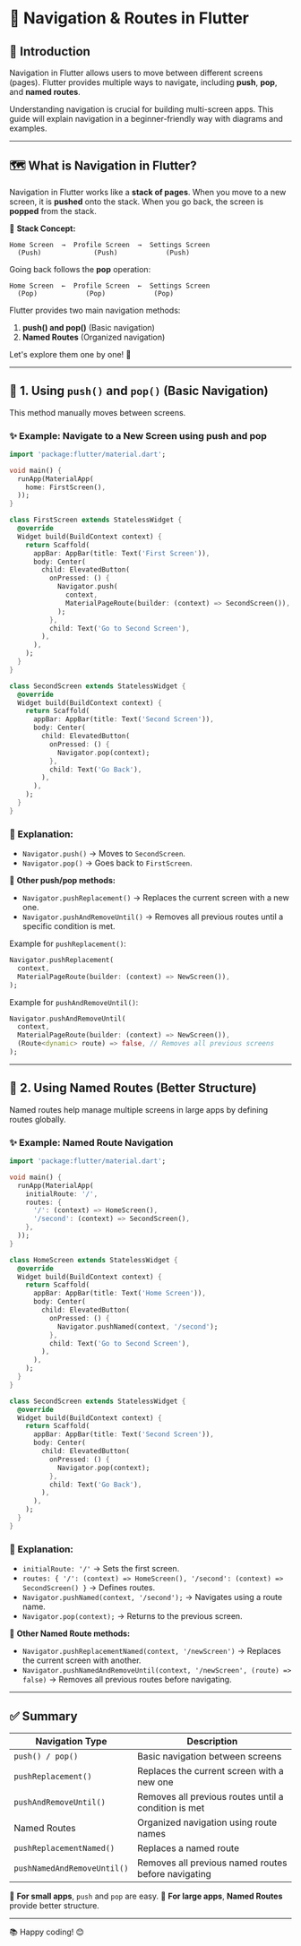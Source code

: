 # 📌 Navigation & Routes in Flutter

## 🚀 Introduction
Navigation in Flutter allows users to move between different screens (pages). Flutter provides multiple ways to navigate, including **push**, **pop**, and **named routes**.

Understanding navigation is crucial for building multi-screen apps. This guide will explain navigation in a beginner-friendly way with diagrams and examples.

---

## 🗺️ What is Navigation in Flutter?
Navigation in Flutter works like a **stack of pages**. When you move to a new screen, it is **pushed** onto the stack. When you go back, the screen is **popped** from the stack.

📌 **Stack Concept:**
```
Home Screen  →  Profile Screen  →  Settings Screen
  (Push)             (Push)            (Push)
```
Going back follows the **pop** operation:
```
Home Screen  ←  Profile Screen  ←  Settings Screen
  (Pop)            (Pop)            (Pop)
```

Flutter provides two main navigation methods:
1. **push() and pop()** (Basic navigation)
2. **Named Routes** (Organized navigation)

Let's explore them one by one! 🚀

---

## 🔹 1. Using `push()` and `pop()` (Basic Navigation)

This method manually moves between screens.

### ✨ Example: Navigate to a New Screen using push and pop
```dart
import 'package:flutter/material.dart';

void main() {
  runApp(MaterialApp(
    home: FirstScreen(),
  ));
}

class FirstScreen extends StatelessWidget {
  @override
  Widget build(BuildContext context) {
    return Scaffold(
      appBar: AppBar(title: Text('First Screen')),
      body: Center(
        child: ElevatedButton(
          onPressed: () {
            Navigator.push(
              context,
              MaterialPageRoute(builder: (context) => SecondScreen()),
            );
          },
          child: Text('Go to Second Screen'),
        ),
      ),
    );
  }
}

class SecondScreen extends StatelessWidget {
  @override
  Widget build(BuildContext context) {
    return Scaffold(
      appBar: AppBar(title: Text('Second Screen')),
      body: Center(
        child: ElevatedButton(
          onPressed: () {
            Navigator.pop(context);
          },
          child: Text('Go Back'),
        ),
      ),
    );
  }
}
```

### 📌 Explanation:
- `Navigator.push()` → Moves to `SecondScreen`.
- `Navigator.pop()` → Goes back to `FirstScreen`.

📍 **Other push/pop methods:**
- `Navigator.pushReplacement()` → Replaces the current screen with a new one.
- `Navigator.pushAndRemoveUntil()` → Removes all previous routes until a specific condition is met.

Example for `pushReplacement()`:
```dart
Navigator.pushReplacement(
  context,
  MaterialPageRoute(builder: (context) => NewScreen()),
);
```

Example for `pushAndRemoveUntil()`:
```dart
Navigator.pushAndRemoveUntil(
  context,
  MaterialPageRoute(builder: (context) => NewScreen()),
  (Route<dynamic> route) => false, // Removes all previous screens
);
```

---

## 🔹 2. Using Named Routes (Better Structure)
Named routes help manage multiple screens in large apps by defining routes globally.

### ✨ Example: Named Route Navigation
```dart
import 'package:flutter/material.dart';

void main() {
  runApp(MaterialApp(
    initialRoute: '/',
    routes: {
      '/': (context) => HomeScreen(),
      '/second': (context) => SecondScreen(),
    },
  ));
}

class HomeScreen extends StatelessWidget {
  @override
  Widget build(BuildContext context) {
    return Scaffold(
      appBar: AppBar(title: Text('Home Screen')),
      body: Center(
        child: ElevatedButton(
          onPressed: () {
            Navigator.pushNamed(context, '/second');
          },
          child: Text('Go to Second Screen'),
        ),
      ),
    );
  }
}

class SecondScreen extends StatelessWidget {
  @override
  Widget build(BuildContext context) {
    return Scaffold(
      appBar: AppBar(title: Text('Second Screen')),
      body: Center(
        child: ElevatedButton(
          onPressed: () {
            Navigator.pop(context);
          },
          child: Text('Go Back'),
        ),
      ),
    );
  }
}
```

### 📌 Explanation:
- `initialRoute: '/'` → Sets the first screen.
- `routes: { '/': (context) => HomeScreen(), '/second': (context) => SecondScreen() }` → Defines routes.
- `Navigator.pushNamed(context, '/second');` → Navigates using a route name.
- `Navigator.pop(context);` → Returns to the previous screen.

📍 **Other Named Route methods:**
- `Navigator.pushReplacementNamed(context, '/newScreen')` → Replaces the current screen with another.
- `Navigator.pushNamedAndRemoveUntil(context, '/newScreen', (route) => false)` → Removes all previous routes before navigating.

---

## ✅ Summary
| Navigation Type | Description |
|---------------|-------------|
| `push() / pop()` | Basic navigation between screens |
| `pushReplacement()` | Replaces the current screen with a new one |
| `pushAndRemoveUntil()` | Removes all previous routes until a condition is met |
| Named Routes | Organized navigation using route names |
| `pushReplacementNamed()` | Replaces a named route |
| `pushNamedAndRemoveUntil()` | Removes all previous named routes before navigating |

🔹 **For small apps**, `push` and `pop` are easy.
🔹 **For large apps**, **Named Routes** provide better structure.

---

📚 Happy coding! 😊
